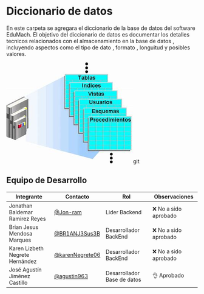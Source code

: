 # Diccionario de datos 
En este carpeta se agregara el diccionario de la base de datos del software EduMach.
El objetivo del diccionario de datos es documentar los detalles tecnicos relacionados
 con el almacenamiento en la base de datos , incluyendo aspectos como el tipo de dato
  , formato , longuitud y posibles valores.

  ![DICCIONARIO DE DATOS]( https://github.com/agustin963/Integradora-I/blob/main/OIP.jpeg )git
  ## Equipo de Desarrollo
|Integrante|Contacto|Rol|Observaciones|
|----------|-------|---|-------------|
| Jonathan Baldemar Ramirez Reyes|[@Jon-ram](https://github.com/Jon-ram)|Lider Backend|❌ No a sido aprobado
| Brian Jesus Mendosa Marques|[@BR1ANJ3Sus3B](https://github.com/BR1ANJ3Sus3B)|Desarrollador BackEnd|❌ No a sido aprobado
| Karen Lizbeth Negrete Hernández|[@karenNegrete06](https://github.com/karenNegrete06)| Desarrollador BackEnd|❌ No a sido aprobado
| José Agustín Jiménez Castillo|[@agustin963](https://github.com/agustin963)|Desarrollador Base de datos |👌 Aprobado
